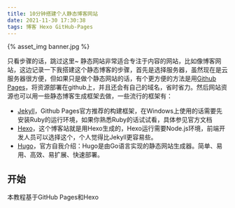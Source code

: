 ```yaml
---
title: 10分钟搭建个人静态博客网站
date: 2021-11-30 17:30:38
tags: 博客 Hexo GitHub-Pages
---
```

{% asset_img banner.jpg %}

只看步骤的话，跳过这里~
静态网站非常适合专注于内容的网站，比如像博客网站，这边记录一下我搭建这个静态博客的步骤，首先是选择服务器，虽然现在是云服务器很方便，但如果只是做个静态网站的话，有个更方便的方法是用[Github Pages](https://pages.github.com/)，将资源部署在github上，并且还会有自己的域名，省时省力。然后网站资源也可以用一些静态博客生成框架去做，一些流行的框架有：
- [Jekyll](http://jekyllrb.com/)，Github Pages官方推荐的构建框架，在Windows上使用的话需要先安装Ruby的运行环境，如果你熟悉Ruby的话试试看，具体参见官方文档
- [Hexo](https://hexo.io/zh-cn/)，这个博客站就是用Hexo生成的，Hexo运行需要Node.js环境，前端开发人员可以选择这个，个人觉得比Jekyll更容易些。
- [Hugo](https://www.gohugo.org/)，官方自我介绍：Hugo是由Go语言实现的静态网站生成器。简单、易用、高效、易扩展、快速部署。
<!-- more -->
## 开始
本教程基于GitHub Pages和Hexo

 